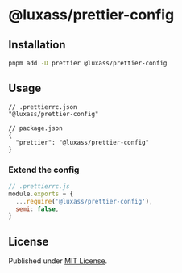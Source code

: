 # @luxass/prettier-config

## Installation

```bash
pnpm add -D prettier @luxass/prettier-config
```

## Usage

```jsonc
// .prettierrc.json
"@luxass/prettier-config"
```

```jsonc
// package.json
{
  "prettier": "@luxass/prettier-config"
}
```

### Extend the config

```js
// .prettierrc.js
module.exports = {
  ...require('@luxass/prettier-config'),
  semi: false,
}
```

## License

Published under [MIT License](./LICENCE).
